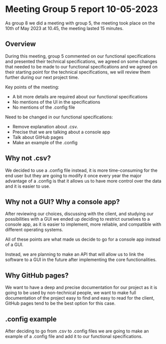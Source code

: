 # Meeting Group 5 report 10-05-2023

As group 8 we did a meeting with group 5, the meeting took place on the 10th of May 2023 at 10.45, the meeting lasted 15 minutes. 

## Overview

During this meeting, group 5 commented on our functional specifications and presented their technical specifications, we agreed on some changes that needed to be made to our functional specifications and we agreed on their starting point for the technical specifications, we will review them further during our next project time. 

Key points of the meeting:
- A bit more details are required about our functional specifications
- No mentions of the UI in the specifications
- No mentions of the .config file

Need to be changed in our functional specifications:
- Remove explanation about .csv.
- Precise that we are talking about a console app
- Talk about GitHub pages
- Make an example of the .config


## Why not .csv?

We decided to use a .config file instead, it is more time-consuming for the end user but they are going to modify it once every year the major advantage of a .config is that it allows us to have more control over the data and it is easier to use. 

## Why not a GUI? Why a console app? 

After reviewing our choices, discussing with the client, and studying our possibilities with a GUI we ended up deciding to restrict ourselves to a console app, as it is easier to implement, more reliable, and compatible with different operating systems. 

All of these points are what made us decide to go for a console app instead of a GUI. 

Instead, we are planning to make an API that will allow us to link the software to a GUI in the future after implementing the core functionalities.

## Why GitHub pages?

We want to have a deep and precise documentation for our project as it is going to be used by non-technical people, we want to make full documentation of the project easy to find and easy to read for the client, GitHub pages tend to be the best option for this case.

## .config example

After deciding to go from .csv to .config files we are going to make an example of a .config file and add it to our functional specifications.